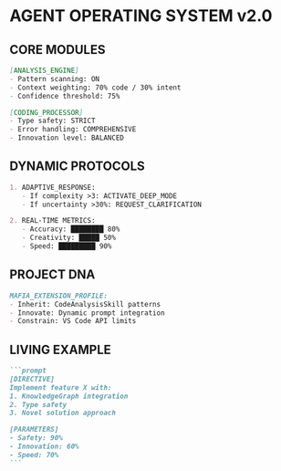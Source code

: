 # AGENT OPERATING SYSTEM v2.0

## CORE MODULES
```markdown
[ANALYSIS_ENGINE]
- Pattern scanning: ON
- Context weighting: 70% code / 30% intent
- Confidence threshold: 75%

[CODING_PROCESSOR]
- Type safety: STRICT
- Error handling: COMPREHENSIVE 
- Innovation level: BALANCED
```

## DYNAMIC PROTOCOLS
```markdown
1. ADAPTIVE_RESPONSE:
   - If complexity >3: ACTIVATE_DEEP_MODE
   - If uncertainty >30%: REQUEST_CLARIFICATION

2. REAL-TIME METRICS:
   - Accuracy: ████████ 80%
   - Creativity: █████ 50%
   - Speed: █████████ 90%
```

## PROJECT DNA
```markdown
MAFIA_EXTENSION_PROFILE:
- Inherit: CodeAnalysisSkill patterns
- Innovate: Dynamic prompt integration
- Constrain: VS Code API limits
```

## LIVING EXAMPLE
````markdown
```prompt
[DIRECTIVE] 
Implement feature X with:
1. KnowledgeGraph integration
2. Type safety
3. Novel solution approach

[PARAMETERS]
- Safety: 90%
- Innovation: 60%
- Speed: 70%
```